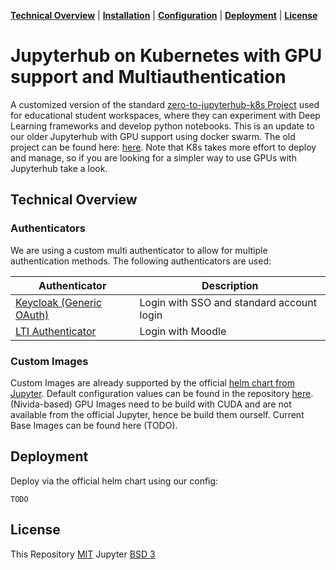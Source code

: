 **[Technical Overview](#technical-overview)** |
**[Installation](#installation)** |
**[Configuration](#configuration)** |
**[Deployment](#deployment)** |
**[License](#license-mit)**

# Jupyterhub on Kubernetes with GPU support and Multiauthentication

<!---
[![Docker Image CI](https://github.com/fhswf/jupyterhub/actions/workflows/docker-image-ci.yml/badge.svg?branch=main)](https://github.com/fhswf/jupyterhub/actions/workflows/docker-image-ci.yml)
[![GitHub](https://img.shields.io/badge/issue_tracking-github-blue?logo=github)](https://github.com/fhswf/jupyterhub/issues)
[![GitHub Tags](https://img.shields.io/github/v/tag/fhswf/jupyterhub?style=plastic)](https://github.com/fhswf/jupyterhub/tags)
[![License: MIT](https://img.shields.io/badge/License-MIT-yellow.svg)](https://opensource.org/licenses/MIT) 
-->
A customized version of the standard [zero-to-jupyterhub-k8s Project](https://github.com/jupyterhub/zero-to-jupyterhub-k8s) used for educational student workspaces, where they can experiment with Deep Learning frameworks and develop python notebooks.
This is an update to our older Jupyterhub with GPU support using docker swarm. The old project can be found here: [here](https://github.com/fhswf/jupyterhub). Note that K8s takes more effort to deploy and manage, so if you are looking for a simpler way to use GPUs with Jupyterhub take a look.


## Technical Overview
### Authenticators
We are using a custom multi authenticator to allow for multiple authentication methods. The following authenticators are used:

| Authenticator | Description |
| - | - |
| [Keycloak (Generic OAuth)](https://github.com/jupyterhub/oauthenticator/blob/main/oauthenticator/generic.py) | Login with SSO and standard account login |
| [LTI Authenticator](https://github.com/jupyterhub/ltiauthenticator) | Login with Moodle |

### Custom Images
Custom Images are already supported by the official [helm chart from Jupyter](https://hub.jupyter.org/helm-chart/).
Default configuration values can be found in the repository [here](https://github.com/jupyterhub/zero-to-jupyterhub-k8s/tree/main/jupyterhub).
(Nivida-based) GPU Images need to be build with CUDA and are not available from the official Jupyter, hence be build them ourself.
Current Base Images can be found here (TODO).

## Deployment
Deploy via the official helm chart using our config:
```
TODO
```

## License
This Repository [MIT](https://github.com/fhswf/Jupyterhub-K8s/blob/main/LICENSE)
Jupyter [BSD 3](https://github.com/jupyter/jupyter/blob/master/LICENSE)
